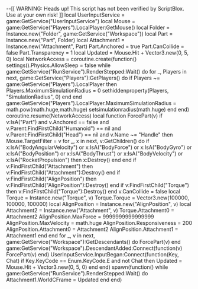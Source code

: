 --[[
	WARNING: Heads up! This script has not been verified by ScriptBlox. Use at your own risk!
]]
local UserInputService = game:GetService("UserInputService")
local Mouse = game:GetService("Players").LocalPlayer:GetMouse()
local Folder = Instance.new("Folder", game:GetService("Workspace"))
local Part = Instance.new("Part", Folder)
local Attachment1 = Instance.new("Attachment", Part)
Part.Anchored = true
Part.CanCollide = false
Part.Transparency = 1
local Updated = Mouse.Hit + Vector3.new(0, 5, 0)
local NetworkAccess = coroutine.create(function()
    settings().Physics.AllowSleep = false
    while game:GetService("RunService").RenderStepped:Wait() do
        for _, Players in next, game:GetService("Players"):GetPlayers() do
            if Players ~= game:GetService("Players").LocalPlayer then
                Players.MaximumSimulationRadius = 0 
                sethiddenproperty(Players, "SimulationRadius", 0) 
            end 
        end
        game:GetService("Players").LocalPlayer.MaximumSimulationRadius = math.pow(math.huge,math.huge)
        setsimulationradius(math.huge) 
    end 
end) 
coroutine.resume(NetworkAccess)
local function ForcePart(v)
    if v:IsA("Part") and v.Anchored == false and v.Parent:FindFirstChild("Humanoid") == nil and v.Parent:FindFirstChild("Head") == nil and v.Name ~= "Handle" then
        Mouse.TargetFilter = v
        for _, x in next, v:GetChildren() do
            if x:IsA("BodyAngularVelocity") or x:IsA("BodyForce") or x:IsA("BodyGyro") or x:IsA("BodyPosition") or x:IsA("BodyThrust") or x:IsA("BodyVelocity") or x:IsA("RocketPropulsion") then
                x:Destroy()
            end
        end
        if v:FindFirstChild("Attachment") then
            v:FindFirstChild("Attachment"):Destroy()
        end
        if v:FindFirstChild("AlignPosition") then
            v:FindFirstChild("AlignPosition"):Destroy()
        end
        if v:FindFirstChild("Torque") then
            v:FindFirstChild("Torque"):Destroy()
        end
        v.CanCollide = false
        local Torque = Instance.new("Torque", v)
        Torque.Torque = Vector3.new(100000, 100000, 100000)
        local AlignPosition = Instance.new("AlignPosition", v)
        local Attachment2 = Instance.new("Attachment", v)
        Torque.Attachment0 = Attachment2
        AlignPosition.MaxForce = 9999999999999999
        AlignPosition.MaxVelocity = math.huge
        AlignPosition.Responsiveness = 200
        AlignPosition.Attachment0 = Attachment2 
        AlignPosition.Attachment1 = Attachment1
    end
end
for _, v in next, game:GetService("Workspace"):GetDescendants() do
    ForcePart(v)
end
game:GetService("Workspace").DescendantAdded:Connect(function(v)
    ForcePart(v)
end)
UserInputService.InputBegan:Connect(function(Key, Chat)
    if Key.KeyCode == Enum.KeyCode.E and not Chat then
       Updated = Mouse.Hit + Vector3.new(0, 5, 0)
    end
end)
spawn(function()
    while game:GetService("RunService").RenderStepped:Wait() do
        Attachment1.WorldCFrame = Updated
    end
end)
